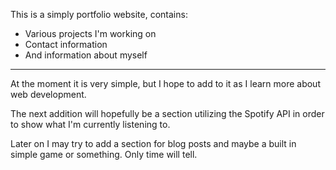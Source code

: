  This is a simply portfolio website, contains:
 - Various projects I'm working on
 - Contact information
 - And information about myself

---

At the moment it is very simple, but I hope to add to it as I learn more about web development.

The next addition will hopefully be a section utilizing the Spotify API in order to show what I'm currently listening to.

Later on I may try to add a section for blog posts and maybe a built in simple game or something. Only time will tell.
